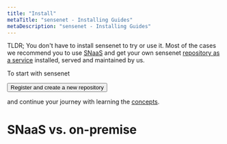 ```yaml
---
title: "Install"
metaTitle: "sensenet - Installing Guides"
metaDescription: "sensenet - Installing Guides"
---
```


TLDR; You don't have to install sensenet to try or use it. Most of the cases we recommend you to use [SNaaS]() and get your own sensenet [repository as a service]() installed, served and maintained by us.

To start with sensenet

<button variant="contained" color="primary">Register and create a new repository</button>

and continue your journey with learning the [concepts](/concepts/introduction).

# SNaaS vs. on-premise

